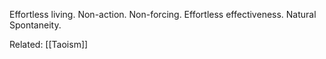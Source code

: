 Effortless living. Non-action. Non-forcing. Effortless effectiveness. Natural Spontaneity.

Related: [[Taoism]]